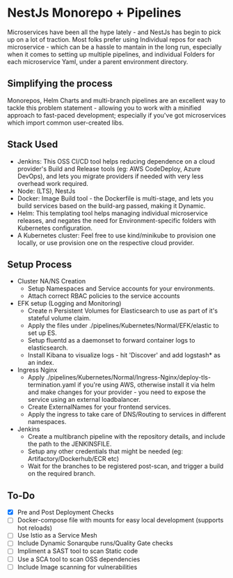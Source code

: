 # NestJs Monorepo + Pipelines

Microservices have been all the hype lately - and NestJs has begin to pick up on a lot of traction. Most folks prefer using Individual repos for each microservice - which can be a hassle to mantain in the long run, especially when it comes to setting up multiple pipelines, and individual Folders for each microservice Yaml, under a parent environment directory.

## Simplifying the process

Monorepos, Helm Charts and multi-branch pipelines are an excellent way to tackle this problem statement - allowing you to work with a minified approach to fast-paced development; especially if you've got microservices which import common user-created libs.

## Stack Used

- Jenkins: This OSS CI/CD tool helps reducing dependence on a cloud provider's Build and Release tools (eg: AWS CodeDeploy, Azure DevOps), and lets you migrate providers if needed with very less overhead work required.
- Node: (LTS), NestJs
- Docker: Image Build tool - the Dockerfile is multi-stage, and lets you build services based on the build-arg passed, making it Dynamic.
- Helm: This templating tool helps managing individual microservice releases, and negates the need for Environment-specific folders with Kubernetes configuration.
- A Kubernetes cluster: Feel free to use kind/minikube to provision one locally, or use provision one on the respective cloud provider.

## Setup Process

- Cluster NA/NS Creation
    - Setup Namespaces and Service accounts for your environments.
    - Attach correct RBAC policies to the service accounts
- EFK setup (Logging and Monitoring)
    - Create n Persistent Volumes for Elasticsearch to use as part of it's stateful volume claim.
    - Apply the files under ./pipelines/Kubernetes/Normal/EFK/elastic to set up ES.
    - Setup fluentd as a daemonset to forward container logs to elasticsearch.
    - Install Kibana to visualize logs - hit 'Discover' and add logstash* as an index.
- Ingress Nginx
    - Apply ./pipelines/Kubernetes/Normal/Ingress-Nginx/deploy-tls-termination.yaml if you're using AWS, otherwise install it via helm and make changes for your provider - you need to expose the service using an external loadbalancer.
    - Create ExternalNames for your frontend services.
    - Apply the ingress to take care of DNS/Routing to services in different namespaces. 
- Jenkins
    - Create a multibranch pipeline with the repository details, and include the path to the JENKINSFILE.
    - Setup any other credentials that might be needed (eg: Artifactory/Dockerhub/ECR etc)
    - Wait for the branches to be registered post-scan, and trigger a build on the required branch.
## To-Do

- [x] Pre and Post Deployment Checks
- [ ] Docker-compose file with mounts for easy local development (supports hot reloads)
- [ ] Use Istio as a Service Mesh
- [ ] Include Dynamic Sonarqube runs/Quality Gate checks
- [ ] Impliment a SAST tool to scan Static code
- [ ] Use a SCA tool to scan OSS dependencies
- [ ] Include Image scanning for vulnerabilities
